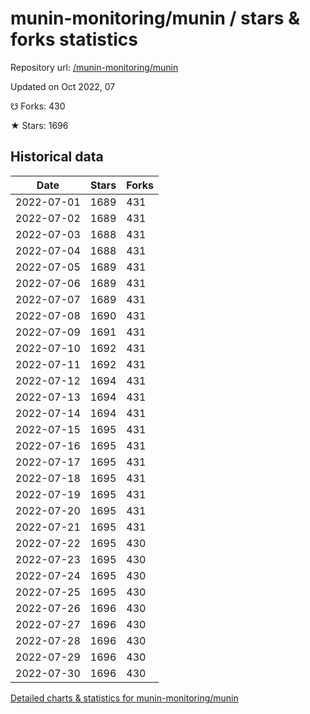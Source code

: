# munin-monitoring/munin / stars & forks statistics

Repository url: [/munin-monitoring/munin](https://github.com/munin-monitoring/munin)

Updated on Oct 2022, 07

☋ Forks: 430

★ Stars: 1696

## Historical data
| Date | Stars | Forks |
|------|-------|-------|
| 2022-07-01 | 1689 | 431 | 
| 2022-07-02 | 1689 | 431 | 
| 2022-07-03 | 1688 | 431 | 
| 2022-07-04 | 1688 | 431 | 
| 2022-07-05 | 1689 | 431 | 
| 2022-07-06 | 1689 | 431 | 
| 2022-07-07 | 1689 | 431 | 
| 2022-07-08 | 1690 | 431 | 
| 2022-07-09 | 1691 | 431 | 
| 2022-07-10 | 1692 | 431 | 
| 2022-07-11 | 1692 | 431 | 
| 2022-07-12 | 1694 | 431 | 
| 2022-07-13 | 1694 | 431 | 
| 2022-07-14 | 1694 | 431 | 
| 2022-07-15 | 1695 | 431 | 
| 2022-07-16 | 1695 | 431 | 
| 2022-07-17 | 1695 | 431 | 
| 2022-07-18 | 1695 | 431 | 
| 2022-07-19 | 1695 | 431 | 
| 2022-07-20 | 1695 | 431 | 
| 2022-07-21 | 1695 | 431 | 
| 2022-07-22 | 1695 | 430 | 
| 2022-07-23 | 1695 | 430 | 
| 2022-07-24 | 1695 | 430 | 
| 2022-07-25 | 1695 | 430 | 
| 2022-07-26 | 1696 | 430 | 
| 2022-07-27 | 1696 | 430 | 
| 2022-07-28 | 1696 | 430 | 
| 2022-07-29 | 1696 | 430 | 
| 2022-07-30 | 1696 | 430 | 


[Detailed charts & statistics for munin-monitoring/munin](https://reviewgithub.com/rep/munin-monitoring/munin)
